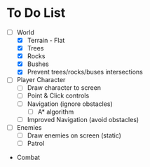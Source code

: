 # To Do List

- [ ] World
  - [x] Terrain - Flat
  - [x] Trees
  - [x] Rocks
  - [x] Bushes
  - [x] Prevent trees/rocks/buses intersections
- [ ] Player Character
  - [ ] Draw character to screen
  - [ ] Point & Click controls
  - [ ] Navigation (ignore obstacles)
    - [ ] A\* algorithm
  - [ ] Improved Navigation (avoid obstacles)
- [ ] Enemies
  - [ ] Draw enemies on screen (static)
  - [ ] Patrol
- Combat
